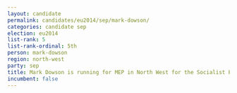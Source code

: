 ```yaml
---
layout: candidate
permalink: candidates/eu2014/sep/mark-dowson/
categories: candidate sep
election: eu2014
list-rank: 5
list-rank-ordinal: 5th
person: mark-dowson
region: north-west
party: sep
title: Mark Dowson is running for MEP in North West for the Socialist Equality Party (UK)
incumbent: false
---
```

